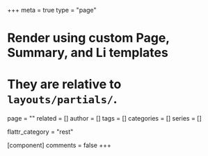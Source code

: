 +++
meta = true
type = "page"
# Render using custom Page, Summary, and Li templates
# They are relative to `layouts/partials/`.
page = ""
related = []
author = []
tags = []
categories = []
series = []

flattr_category = "rest"

[component]
	comments = false
+++


